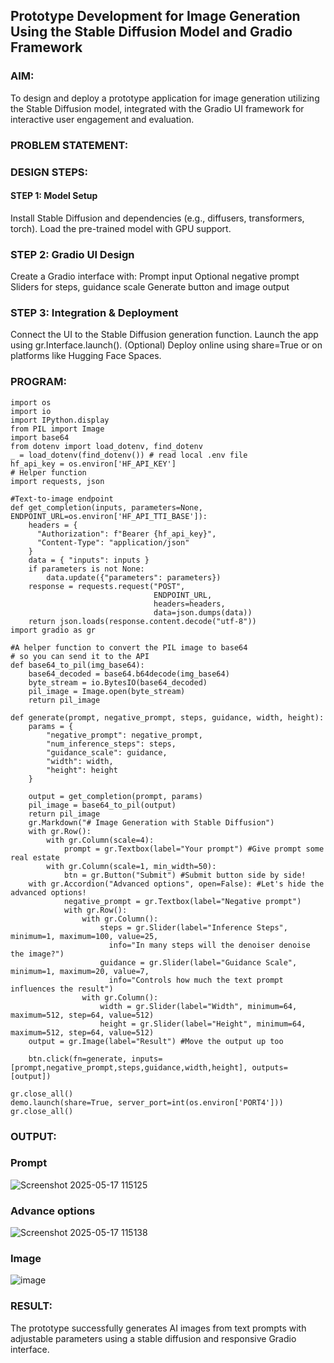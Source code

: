 ## Prototype Development for Image Generation Using the Stable Diffusion Model and Gradio Framework

### AIM:
To design and deploy a prototype application for image generation utilizing the Stable Diffusion model, integrated with the Gradio UI framework for interactive user engagement and evaluation.

### PROBLEM STATEMENT:

### DESIGN STEPS:

#### STEP 1: Model Setup
Install Stable Diffusion and dependencies (e.g., diffusers, transformers, torch).
Load the pre-trained model with GPU support.
### STEP 2: Gradio UI Design
Create a Gradio interface with:
Prompt input
Optional negative prompt
Sliders for steps, guidance scale
Generate button and image output
### STEP 3: Integration & Deployment
Connect the UI to the Stable Diffusion generation function.
Launch the app using gr.Interface.launch().
(Optional) Deploy online using share=True or on platforms like Hugging Face Spaces.
### PROGRAM:
~~~
import os
import io
import IPython.display
from PIL import Image
import base64 
from dotenv import load_dotenv, find_dotenv
_ = load_dotenv(find_dotenv()) # read local .env file
hf_api_key = os.environ['HF_API_KEY']
# Helper function
import requests, json

#Text-to-image endpoint
def get_completion(inputs, parameters=None, ENDPOINT_URL=os.environ['HF_API_TTI_BASE']):
    headers = {
      "Authorization": f"Bearer {hf_api_key}",
      "Content-Type": "application/json"
    }   
    data = { "inputs": inputs }
    if parameters is not None:
        data.update({"parameters": parameters})
    response = requests.request("POST",
                                ENDPOINT_URL,
                                headers=headers,
                                data=json.dumps(data))
    return json.loads(response.content.decode("utf-8"))
import gradio as gr 

#A helper function to convert the PIL image to base64 
# so you can send it to the API
def base64_to_pil(img_base64):
    base64_decoded = base64.b64decode(img_base64)
    byte_stream = io.BytesIO(base64_decoded)
    pil_image = Image.open(byte_stream)
    return pil_image

def generate(prompt, negative_prompt, steps, guidance, width, height):
    params = {
        "negative_prompt": negative_prompt,
        "num_inference_steps": steps,
        "guidance_scale": guidance,
        "width": width,
        "height": height
    }
    
    output = get_completion(prompt, params)
    pil_image = base64_to_pil(output)
    return pil_image
    gr.Markdown("# Image Generation with Stable Diffusion")
    with gr.Row():
        with gr.Column(scale=4):
            prompt = gr.Textbox(label="Your prompt") #Give prompt some real estate
        with gr.Column(scale=1, min_width=50):
            btn = gr.Button("Submit") #Submit button side by side!
    with gr.Accordion("Advanced options", open=False): #Let's hide the advanced options!
            negative_prompt = gr.Textbox(label="Negative prompt")
            with gr.Row():
                with gr.Column():
                    steps = gr.Slider(label="Inference Steps", minimum=1, maximum=100, value=25,
                      info="In many steps will the denoiser denoise the image?")
                    guidance = gr.Slider(label="Guidance Scale", minimum=1, maximum=20, value=7,
                      info="Controls how much the text prompt influences the result")
                with gr.Column():
                    width = gr.Slider(label="Width", minimum=64, maximum=512, step=64, value=512)
                    height = gr.Slider(label="Height", minimum=64, maximum=512, step=64, value=512)
    output = gr.Image(label="Result") #Move the output up too
            
    btn.click(fn=generate, inputs=[prompt,negative_prompt,steps,guidance,width,height], outputs=[output])

gr.close_all()
demo.launch(share=True, server_port=int(os.environ['PORT4']))
gr.close_all()
~~~
### OUTPUT:
### Prompt
![Screenshot 2025-05-17 115125](https://github.com/user-attachments/assets/45e2d536-f9a9-45f9-b698-ce683d255151)
### Advance options
![Screenshot 2025-05-17 115138](https://github.com/user-attachments/assets/4e77c971-702d-4250-9310-e66f172d15e0)
### Image
![image](https://github.com/user-attachments/assets/54d0f690-02af-43eb-b7d0-4e0548ab1d2c)

### RESULT:
The prototype successfully generates AI images from text prompts with adjustable parameters using a stable diffusion and responsive Gradio interface.
